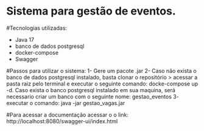 # Sistema para gestão de eventos.

#Tecnologias utilizadas:
- Java 17
- banco de dados postgresql
- docker-compose
- Swagger

#Passos para utilizar o sistema:
1- Gere um pacote .jar
2- Caso não exista o banco de dados postgresql instalado, basta clonar o repositório > acessar a pasta raiz pelo terminal e executar o seguinte comando: docke-compose up -d. 
Caso exista o banco postgresql instalado em sua maquina, será necessario criar um banco com o seguinte nome: gestao_eventos
3- executar o comando: java -jar gestao_vagas.jar

#Para acessar a documentação acessar o o link: http://localhost:8080/swagger-ui/index.html

